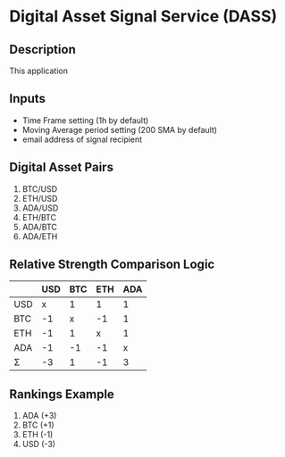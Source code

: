 # Digital Asset Signal Service (DASS)

## Description
This application 


## Inputs
* Time Frame setting (1h by default)
* Moving Average period setting (200 SMA by default)
* email address of signal recipient

## Digital Asset Pairs
1. BTC/USD
1. ETH/USD
1. ADA/USD
1. ETH/BTC
1. ADA/BTC
1. ADA/ETH

## Relative Strength Comparison Logic
|     | USD  | BTC  |  ETH | ADA  |
| --- | ---- | ---- | ---- | ---- |
| USD |  x   |  1   |  1   |   1  |
| BTC |  -1  |  x   |  -1  |   1  |
| ETH |  -1  |  1   |  x   |   1  |
| ADA |  -1  |  -1  |  -1  |  x   |
|  Σ  |  -3  |  1   |  -1  |  3   |

## Rankings Example
1. ADA (+3)
1. BTC (+1)
1. ETH (-1)
1. USD (-3)
